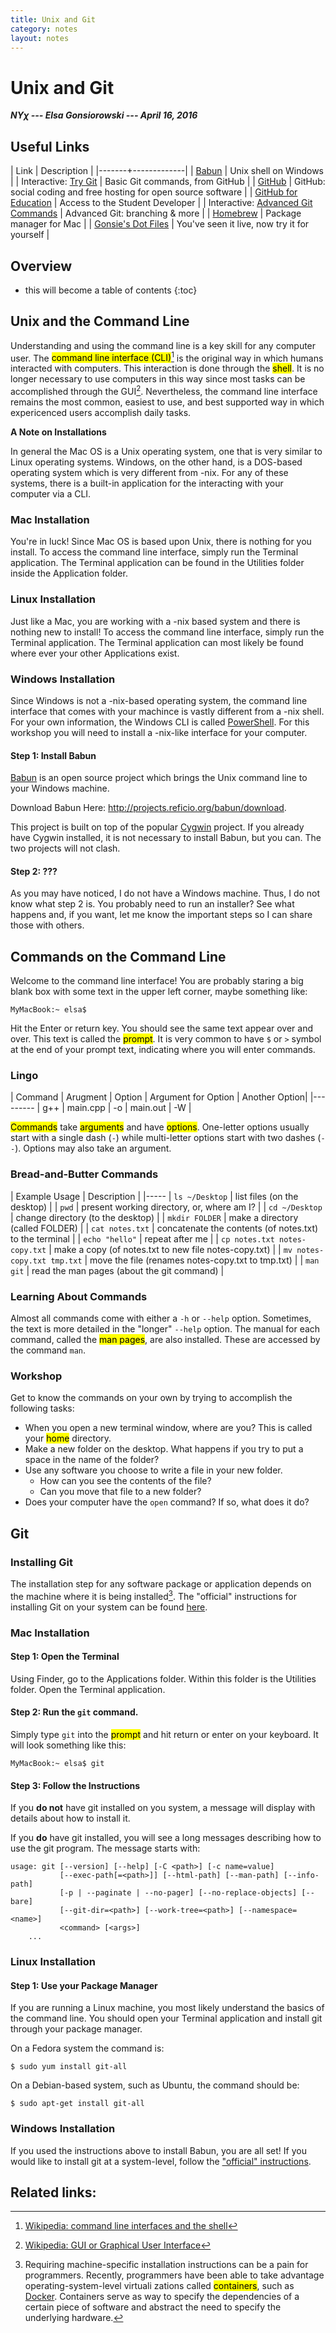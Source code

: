 ```yaml
---
title: Unix and Git
category: notes
layout: notes
---
```


# Unix and Git

***NY&chi; --- Elsa Gonsiorowski --- April 16, 2016***

## Useful Links

| Link  | Description |
|-------+-------------|
| [Babun](http://babun.github.io) | Unix shell on Windows |
| Interactive: [Try Git](http://try.github.io) | Basic Git commands, from GitHub |
| [GitHub](http://github.com) | GitHub: social coding and free hosting for open source software |
| [GitHub for Education](http://education.github.com) | Access to the Student Developer |
| Interactive: [Advanced Git Commands](http://pcottle.github.io/learnGitBranching/) | Advanced Git: branching & more |
| [Homebrew](http://brew.sh) | Package manager for Mac |
| [Gonsie's Dot Files](http://github.com/gonsie/dotfiles) | You've seen it live, now try it for yourself |

## Overview

* this will become a table of contents
{:toc}

## Unix and the Command Line

Understanding and using the command line is a key skill for any computer user.
The <mark>command line interface (CLI)</mark>[^1] is the original way in which humans interacted with computers.
This interaction is done through the <mark>shell</mark>.
It is no longer necessary to use computers in this way since most tasks can be accomplished through the GUI[^2].
Nevertheless, the command line interface remains the most common, easiest to use, and best supported way in which expericenced users accomplish daily tasks.

**A Note on Installations**

In general the Mac OS is a Unix operating system, one that is very similar to Linux operating systems.
Windows, on the other hand, is a DOS-based operating system which is very different from -nix.
For any of these systems, there is a built-in application for the interacting with your computer via a CLI.

### Mac Installation

You're in luck!
Since Mac OS is based upon Unix, there is nothing for you install.
To access the command line interface, simply run the Terminal application.
The Terminal application can be found in the Utilities folder inside the Application folder.

### Linux Installation

Just like a Mac, you are working with a -nix based system and there is nothing new to install!
To access the command line interface, simply run the Terminal application.
The Terminal application can most likely be found where ever your other Applications exist.

### Windows Installation

Since Windows is not a -nix-based operating system, the command line interface that comes with your machince is vastly different from a -nix shell.
For your own information, the Windows CLI is called [PowerShell](https://en.wikipedia.org/wiki/Windows_PowerShell).
For this workshop you will need to install a -nix-like interface for your computer.

#### Step 1: Install Babun

[Babun](http://babun.github.io) is an open source project which brings the Unix command line to your Windows machine.

Download Babun Here: http://projects.reficio.org/babun/download.

This project is built on top of the popular [Cygwin](http://cygwin.com) project.
If you already have Cygwin installed, it is not necessary to install Babun, but you can.
The two projects will not clash.

#### Step 2: ???

As you may have noticed, I do not have a Windows machine.
Thus, I do not know what step 2 is.
You probably need to run an installer?
See what happens and, if you want, let me know the important steps so I can share those with others.

## Commands on the Command Line

Welcome to the command line interface!
You are probably staring a big blank box with some text in the upper left corner, maybe something like:

```
MyMacBook:~ elsa$
```

Hit the Enter or return key.
You should see the same text appear over and over.
This text is called the <mark>prompt</mark>.
It is very common to have `$` or `>` symbol at the end of your prompt text, indicating where you will enter commands.

### Lingo

| Command | Arugment | Option | Argument for Option | Another Option|
|---------
| g++ | main.cpp | -o | main.out | -W |


<mark>Commands</mark> take <mark>arguments</mark> and have <mark>options</mark>.
One-letter options usually start with a single dash (`-`) while multi-letter options start with two dashes (`--`).
Options may also take an argument.

### Bread-and-Butter Commands

| Example Usage | Description |
|-----
| `ls ~/Desktop` | list files (on the desktop) |
| `pwd` | present working directory, or, where am I? |
| `cd ~/Desktop` | change directory (to the desktop) |
| `mkdir FOLDER` | make a directory (called FOLDER) |
| `cat notes.txt` | concatenate the contents (of notes.txt) to the terminal |
| `echo "hello"` | repeat after me |
| `cp notes.txt notes-copy.txt` | make a copy (of notes.txt to new file notes-copy.txt) |
| `mv notes-copy.txt tmp.txt` | move the file (renames notes-copy.txt to tmp.txt) |
| `man git` | read the man pages (about the git command) |

### Learning About Commands

Almost all commands come with either a `-h` or `--help` option.
Sometimes, the text is more detailed in the "longer" `--help` option.
The manual for each command, called the <mark>man pages</mark>, are also installed.
These are accessed by the command `man`.

### Workshop

Get to know the commands on your own by trying to accomplish the following tasks:

- When you open a new terminal window, where are you?
  This is called your <mark>home</mark> directory.
- Make a new folder on the desktop.
  What happens if you try to put a space in the name of the folder?
- Use any software you choose to write a file in your new folder.
  - How can you see the contents of the file?
  - Can you move that file to a new folder?
- Does your computer have the `open` command?
  If so, what does it do?

## Git

### Installing Git

The installation step for any software package or application depends on the machine where it is being installed[^3].
The "official" instructions for installing Git on your system can be found [here](https://git-scm.com/book/en/v2/Getting-Started-Installing-Git).

### Mac Installation

#### Step 1: Open the Terminal

Using Finder, go to the Applications folder.
Within this folder is the Utilities folder.
Open the Terminal application.

#### Step 2: Run the `git` command.

Simply type `git` into the <mark>prompt</mark> and hit return or enter on your keyboard.
It will look something like this:
```
MyMacBook:~ elsa$ git
```

#### Step 3: Follow the Instructions

If you **do not** have git installed on you system, a message will display with details about how to install it.

If you **do** have git installed, you will see a long messages describing how to use the git program.
The message starts with:

```
usage: git [--version] [--help] [-C <path>] [-c name=value]
           [--exec-path[=<path>]] [--html-path] [--man-path] [--info-path]
           [-p | --paginate | --no-pager] [--no-replace-objects] [--bare]
           [--git-dir=<path>] [--work-tree=<path>] [--namespace=<name>]
           <command> [<args>]
    ...
```

### Linux Installation

#### Step 1: Use your Package Manager

If you are running a Linux machine, you most likely understand the basics of the command line.
You should open your Terminal application and install git through your package manager.

On a Fedora system the command is:
```
$ sudo yum install git-all
```

On a Debian-based system, such as Ubuntu, the command should be:
```
$ sudo apt-get install git-all
```

### Windows Installation

If you used the instructions above to install Babun, you are all set!
If you would like to install git at a system-level, follow the ["official" instructions](https://git-scm.com/book/en/v2/Getting-Started-Installing-Git#Installing-on-Windows).

## Related links:

[^1]: [Wikipedia: command line interfaces and the shell](https://en.wikipedia.org/wiki/Command-line_interface)

[^2]: [Wikipedia: GUI or Graphical User Interface](https://en.wikipedia.org/wiki/Graphical_user_interface)

[^3]: Requiring machine-specific installation instructions can be a pain for programmers.
      Recently, programmers have been able to take advantage operating-system-level virtuali
      zations called <mark>containers</mark>, such as [Docker](https://www.docker.com).
      Containers serve as way to specify the dependencies of a certain piece of software and abstract the need to specify the underlying hardware.
